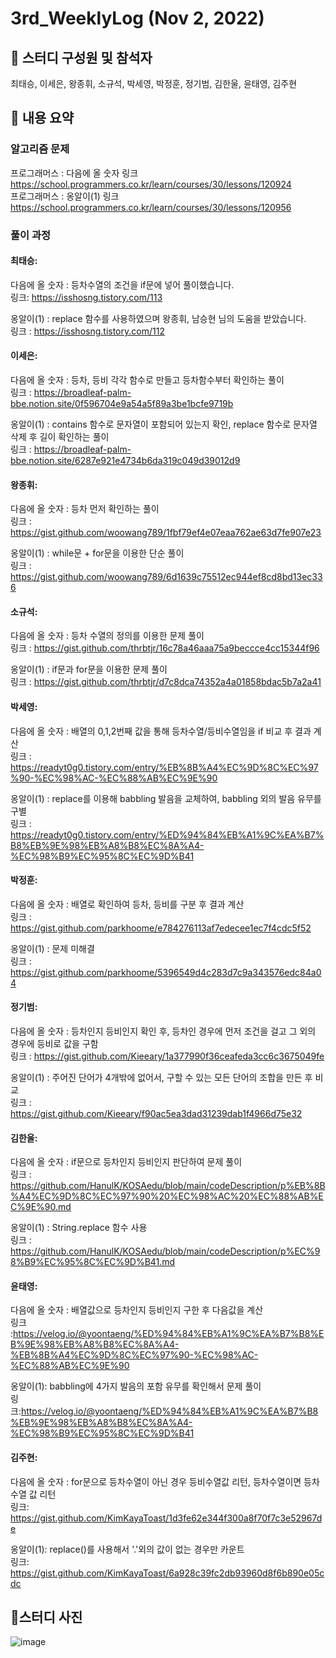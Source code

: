 # 3rd_WeeklyLog (Nov 2, 2022) <br>

## 🔻 스터디 구성원 및 참석자 <br>
최태승, 이세은, 왕종휘, 소규석, 박세영, 박정훈, 정기범, 김한울, 윤태영, 김주현


## 🔻 내용 요약 <br>

### 알고리즘 문제

프로그래머스 : 다음에 올 숫자 링크 https://school.programmers.co.kr/learn/courses/30/lessons/120924 <br>
프로그래머스 : 옹알이(1) 링크 https://school.programmers.co.kr/learn/courses/30/lessons/120956

### 풀이 과정

#### 최태승:
다음에 올 숫자 : 등차수열의 조건을 if문에 넣어 풀이했습니다. <br>
링크: https://isshosng.tistory.com/113
 
옹알이(1) : replace 함수를 사용하였으며 왕종휘, 남승현 님의 도움을 받았습니다. <br>
링크 : https://isshosng.tistory.com/112

#### 이세은:
다음에 올 숫자 : 등차, 등비 각각 함수로 만들고 등차함수부터 확인하는 풀이 <br>
링크 : https://broadleaf-palm-bbe.notion.site/0f596704e9a54a5f89a3be1bcfe9719b

옹알이(1) : contains 함수로 문자열이 포함되어 있는지 확인, replace 함수로 문자열 삭제 후 길이 확인하는 풀이 <br>
링크 : https://broadleaf-palm-bbe.notion.site/6287e921e4734b6da319c049d39012d9

#### 왕종휘: 
다음에 올 숫자 : 등차 먼저 확인하는 풀이<br>
링크 : https://gist.github.com/woowang789/1fbf79ef4e07eaa762ae63d7fe907e23

옹알이(1) : while문 + for문을 이용한 단순 풀이 <br>
링크 : https://gist.github.com/woowang789/6d1639c75512ec944ef8cd8bd13ec336

#### 소규석:
다음에 올 숫자 : 등차 수열의 정의를 이용한 문제 풀이<br>
링크 : https://gist.github.com/thrbtjr/16c78a46aaa75a9beccce4cc15344f96

옹알이(1) : if문과 for문을 이용한 문제 풀이<br>
링크 : https://gist.github.com/thrbtjr/d7c8dca74352a4a01858bdac5b7a2a41

#### 박세영:
다음에 올 숫자 : 배열의 0,1,2번째 값을 통해 등차수열/등비수열임을 if 비교 후 결과 계산 <br> 
링크 : https://readyt0g0.tistory.com/entry/%EB%8B%A4%EC%9D%8C%EC%97%90-%EC%98%AC-%EC%88%AB%EC%9E%90

옹알이(1) : replace를 이용해 babbling 발음을 교체하여, babbling 외의 발음 유무를 구별 <br>
링크 : https://readyt0g0.tistory.com/entry/%ED%94%84%EB%A1%9C%EA%B7%B8%EB%9E%98%EB%A8%B8%EC%8A%A4-%EC%98%B9%EC%95%8C%EC%9D%B41

#### 박정훈: 
다음에 올 숫자 : 배열로 확인하여 등차, 등비를 구분 후 결과 계산 <br>
링크 : https://gist.github.com/parkhoome/e784276113af7edecee1ec7f4cdc5f52

옹알이(1) : 문제 미해결 <br>
링크 : https://gist.github.com/parkhoome/5396549d4c283d7c9a343576edc84a04

#### 정기범:
다음에 올 숫자 : 등차인지 등비인지 확인 후, 등차인 경우에 먼저 조건을 걸고 그 외의 경우에 등비로 값을 구함 <br>
링크 : https://gist.github.com/Kieeary/1a377990f36ceafeda3cc6c3675049fe

옹알이(1) : 주어진 단어가 4개밖에 없어서, 구할 수 있는 모든 단어의 조합을 만든 후 비교 <br>
링크 : https://gist.github.com/Kieeary/f90ac5ea3dad31239dab1f4966d75e32

#### 김한울:
다음에 올 숫자 : if문으로 등차인지 등비인지 판단하여 문제 풀이 <br>
링크 : https://github.com/HanulK/KOSAedu/blob/main/codeDescription/p%EB%8B%A4%EC%9D%8C%EC%97%90%20%EC%98%AC%20%EC%88%AB%EC%9E%90.md   
   
옹알이(1) : String.replace 함수 사용 <br>
링크 : https://github.com/HanulK/KOSAedu/blob/main/codeDescription/p%EC%98%B9%EC%95%8C%EC%9D%B41.md

#### 윤태영:
다음에 올 숫자 : 배열값으로 등차인지 등비인지 구한 후 다음값을 계산 <br>
링크 :https://velog.io/@yoontaeng/%ED%94%84%EB%A1%9C%EA%B7%B8%EB%9E%98%EB%A8%B8%EC%8A%A4-%EB%8B%A4%EC%9D%8C%EC%97%90-%EC%98%AC-%EC%88%AB%EC%9E%90

옹알이(1): babbling에 4가지 발음의 포함 유무를 확인해서 문제 풀이 <br>
링크:https://velog.io/@yoontaeng/%ED%94%84%EB%A1%9C%EA%B7%B8%EB%9E%98%EB%A8%B8%EC%8A%A4-%EC%98%B9%EC%95%8C%EC%9D%B41

#### 김주현:
다음에 올 숫자 : for문으로 등차수열이 아닌 경우 등비수열값 리턴, 등차수열이면 등차수열 값 리턴 <br>
링크: https://gist.github.com/KimKayaToast/1d3fe62e344f300a8f70f7c3e52967de

옹알이(1): replace()를 사용해서 '.'외의 값이 없는 경우만 카운트 <br>
링크: https://gist.github.com/KimKayaToast/6a928c39fc2db93960d8f6b890e05cdc

## 🔻스터디 사진 <br>
![image](https://raw.githubusercontent.com/seeun98/codingTestStudy/main/image/3rdStudy.jpg)
